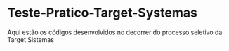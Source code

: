 # Teste-Pratico-Target-Systemas
Aqui estão os códigos desenvolvidos no decorrer do processo seletivo da Target Sistemas
